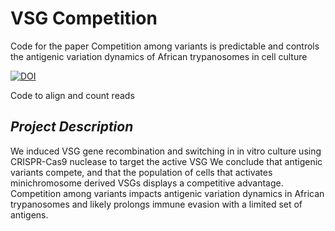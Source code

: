 # VSG Competition
Code for the paper Competition among variants is predictable and controls the antigenic variation dynamics of African trypanosomes in cell culture

[![DOI](https://zenodo.org/badge/DOI/10.5281/zenodo.7942978.svg)](https://doi.org/10.5281/zenodo.7942978)

Code to align and count reads
 
   ## *Project Description*
   
   We induced VSG gene recombination and switching in in vitro culture using CRISPR-Cas9 nuclease to target the active VSG
   We conclude that antigenic variants compete, and that the population of cells that activates minichromosome derived VSGs displays a competitive advantage. 
   Competition among variants impacts antigenic variation dynamics in African trypanosomes and likely prolongs immune evasion with a limited set of antigens.


